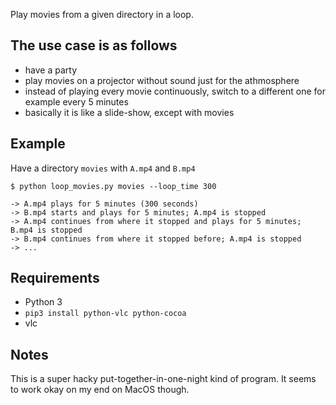 Play movies from a given directory in a loop.


## The use case is as follows

- have a party
- play movies on a projector without sound just for the athmosphere
- instead of playing every movie continuously, switch to a different one for example every 5 minutes
- basically it is like a slide-show, except with movies

## Example

Have a directory `movies` with `A.mp4` and `B.mp4`

```
$ python loop_movies.py movies --loop_time 300

-> A.mp4 plays for 5 minutes (300 seconds)
-> B.mp4 starts and plays for 5 minutes; A.mp4 is stopped
-> A.mp4 continues from where it stopped and plays for 5 minutes; B.mp4 is stopped
-> B.mp4 continues from where it stopped before; A.mp4 is stopped
-> ...
```

## Requirements

- Python 3
- `pip3 install python-vlc python-cocoa`
- vlc


## Notes

This is a super hacky put-together-in-one-night kind of program. It seems to work okay on my end on MacOS though.
